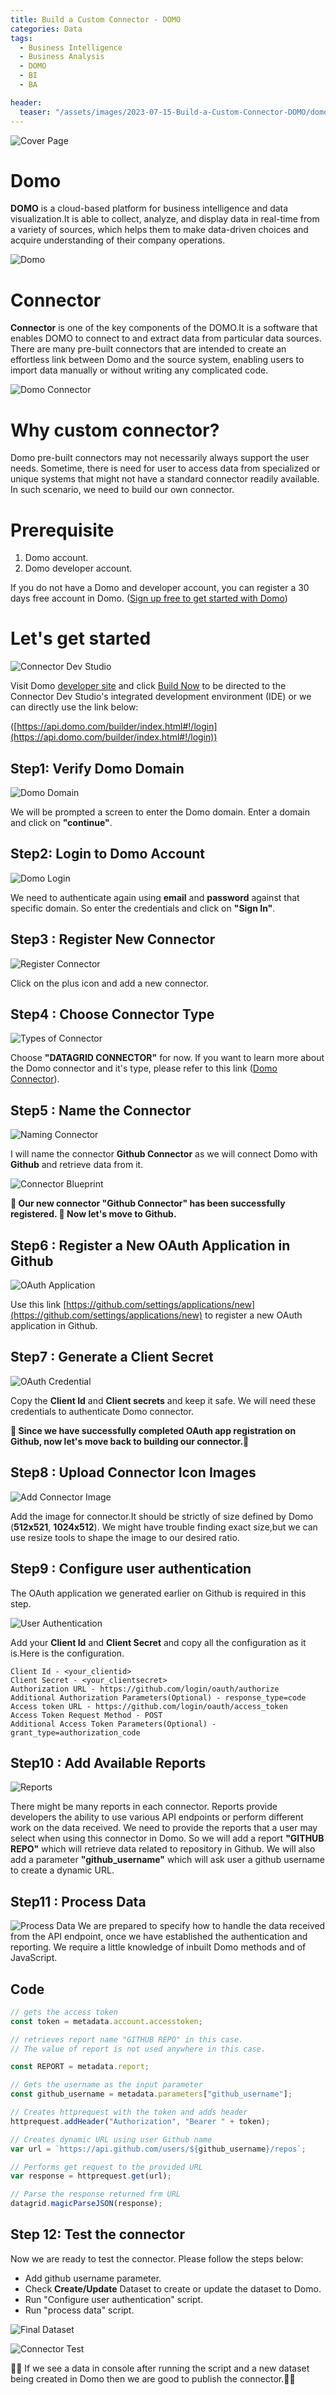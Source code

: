 ```yaml
---
title: Build a Custom Connector - DOMO
categories: Data
tags:
  - Business Intelligence
  - Business Analysis
  - DOMO
  - BI
  - BA

header:
  teaser: "/assets/images/2023-07-15-Build-a-Custom-Connector-DOMO/domo-cover.png"
---
```


![Cover Page](/assets/images/2023-07-15-Build-a-Custom-Connector-DOMO/domo-cover.png)

# Domo

**DOMO** is a cloud-based platform for business intelligence and data visualization.It is able to collect, analyze, and display data in real-time from a variety of sources, which helps them to make data-driven choices and acquire understanding of their company operations.

![Domo](/assets/images/2023-07-15-Build-a-Custom-Connector-DOMO/dashboard.png)

# Connector

**Connector** is one of the key components of the DOMO.It is a software that enables DOMO to connect to and extract data from particular data sources. There are many pre-built connectors that are intended to create an effortless link between Domo and the source system, enabling users to import data manually or without writing any complicated code.

![Domo Connector](/assets/images/2023-07-15-Build-a-Custom-Connector-DOMO/connector.png)

# Why custom connector?

Domo pre-built connectors may not necessarily always support the user needs. Sometime, there is need for user to access data from specialized or unique systems that might not have a standard connector readily available. In such scenario, we need to build our own connector.

# Prerequisite

1. Domo account.
2. Domo developer account.

If you do not have a Domo and developer account, you can register a 30 days free account in Domo. ([Sign up free to get started with Domo](https://www.domo.com/login))

# Let's get started

![Connector Dev Studio](/assets/images/2023-07-15-Build-a-Custom-Connector-DOMO/connector-dev-studio.png)

Visit Domo [developer site](https://developer.domo.com/portal/3cfe84d925633-custom-connectors) and click [Build Now](https://api.domo.com/builder/index.html#!/login) to be directed to the Connector Dev Studio's integrated development environment (IDE) or we can directly use the link below:

([https://api.domo.com/builder/index.html#!/login](https://api.domo.com/builder/index.html#!/login))

## Step1: Verify Domo Domain

![Domo Domain](/assets/images/2023-07-15-Build-a-Custom-Connector-DOMO/domo-domian.png)

We will be prompted a screen to enter the Domo domain. Enter a domain and click on **"continue"**.

## Step2: Login to Domo Account

![Domo Login](/assets/images/2023-07-15-Build-a-Custom-Connector-DOMO/domo-login.png)

We need to authenticate again using **email** and **password** against that specific domain. So enter the credentials and click on **"Sign In"**.

## Step3 : Register New Connector

![Register Connector](/assets/images/2023-07-15-Build-a-Custom-Connector-DOMO/new-connector.png)

Click on the plus icon and add a new connector.

## Step4 : Choose Connector Type

![Types of Connector](/assets/images/2023-07-15-Build-a-Custom-Connector-DOMO/connector-type.png)

Choose **"DATAGRID CONNECTOR"** for now. If you want to learn more about the Domo connector and it's type, please refer to this link
([Domo Connector]([https://developer.domo.com/portal/wiemes1rk6atz-overview)).

## Step5 : Name the Connector

![Naming Connector](/assets/images/2023-07-15-Build-a-Custom-Connector-DOMO/connector-name.png)

I will name the connector **Github Connector** as we will connect Domo with **Github** and retrieve data from it.

![Connector Blueprint](/assets/images/2023-07-15-Build-a-Custom-Connector-DOMO/connector-blueprint.png)

**👏 Our new connector "Github Connector" has been successfully registered. 👏 Now let's move to Github.**

## Step6 : Register a New OAuth Application in Github

![OAuth Application](/assets/images/2023-07-15-Build-a-Custom-Connector-DOMO/Oauth.png)

Use this link [https://github.com/settings/applications/new](https://github.com/settings/applications/new) to register a new OAuth application in Github.

## Step7 : Generate a Client Secret

![OAuth Credential](/assets/images/2023-07-15-Build-a-Custom-Connector-DOMO/Oauth-cred.png)

Copy the **Client Id** and **Client secrets** and keep it safe. We will need these credentials to authenticate Domo connector.

**👏 Since we have successfully completed OAuth app registration on Github, now let's move back to building our connector.👏**

## Step8 : Upload Connector Icon Images

![Add Connector Image](/assets/images/2023-07-15-Build-a-Custom-Connector-DOMO/connector-image.png)

Add the image for connector.It should be strictly of size defined by Domo (**512x521**, **1024x512**). We might have trouble finding exact size,but we can use resize tools to shape the image to our desired ratio.

## Step9 : Configure user authentication

The OAuth application we generated earlier on Github is required in this step.

![User Authentication](/assets/images/2023-07-15-Build-a-Custom-Connector-DOMO/user-authentication.png)

Add your **Client Id** and **Client Secret** and copy all the configuration as it is.Here is the configuration.

    Client Id - <your_clientid>
    Client Secret - <your_clientsecret>
    Authorization URL - https://github.com/login/oauth/authorize
    Additional Authorization Parameters(Optional) - response_type=code
    Access token URL - https://github.com/login/oauth/access_token
    Access Token Request Method - POST
    Additional Access Token Parameters(Optional) - grant_type=authorization_code

## Step10 : Add Available Reports

![Reports](/assets/images/2023-07-15-Build-a-Custom-Connector-DOMO/reports.png)

There might be many reports in each connector. Reports provide developers the ability to use various API endpoints or perform different work on the data received.
We need to provide the reports that a user may select when using this connector in Domo. So we will add a report **"GITHUB REPO"** which will retrieve data related to repository in Github. We will also add a parameter **"github_username"** which will ask user a github username to create a dynamic URL.

## Step11 : Process Data

![Process Data](/assets/images/2023-07-15-Build-a-Custom-Connector-DOMO/process-data.png)
We are prepared to specify how to handle the data received from the API endpoint, once we have established the authentication and reporting. We require a little knowledge of inbuilt Domo methods and of JavaScript.

## Code

```javascript
// gets the access token
const token = metadata.account.accesstoken;

// retrieves report name "GITHUB REPO" in this case.
// The value of report is not used anywhere in this case.

const REPORT = metadata.report;

// Gets the username as the input parameter
const github_username = metadata.parameters["github_username"];

// Creates httprequest with the token and adds header
httprequest.addHeader("Authorization", "Bearer " + token);

// Creates dynamic URL using user Github name
var url = `https://api.github.com/users/${github_username}/repos`;

// Performs get request to the provided URL
var response = httprequest.get(url);

// Parse the response returned frm URL
datagrid.magicParseJSON(response);
```

## Step 12: Test the connector

Now we are ready to test the connector. Please follow the steps below:

- Add github username parameter.
- Check **Create/Update** Dataset to create or update the dataset to Domo.
- Run "Configure user authentication" script.
- Run "process data" script.

![Final Dataset](/assets/images/2023-07-15-Build-a-Custom-Connector-DOMO/dataset.png)

![Connector Test](/assets/images/2023-07-15-Build-a-Custom-Connector-DOMO/test-connector.png)

👏👏 If we see a data in console after running the script and a new dataset being created in Domo then we are good to publish the connector.👏👏
